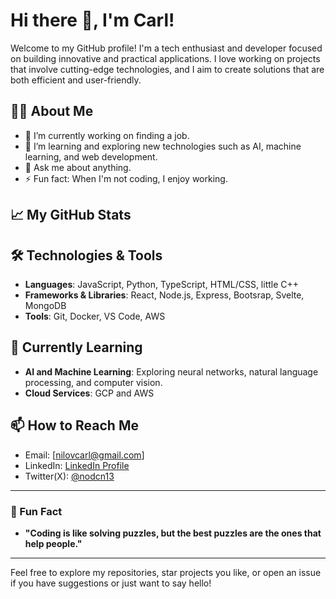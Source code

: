 # Hi there 👋, I'm Carl!

Welcome to my GitHub profile! I'm a tech enthusiast and developer focused on building innovative and practical applications. I love working on projects that involve cutting-edge technologies, and I aim to create solutions that are both efficient and user-friendly.

## 👨‍💻 About Me

- 🔭 I’m currently working on finding a job.
- 🌱 I’m learning and exploring new technologies such as AI, machine learning, and web development.
- 💬 Ask me about anything.
- ⚡ Fun fact: When I'm not coding, I enjoy working.

## 📈 My GitHub Stats




## 🛠️ Technologies & Tools

- **Languages**: JavaScript, Python, TypeScript, HTML/CSS, little C++
- **Frameworks & Libraries**: React, Node.js, Express, Bootsrap, Svelte, MongoDB
- **Tools**: Git, Docker, VS Code, AWS 

## 🌱 Currently Learning

- **AI and Machine Learning**: Exploring neural networks, natural language processing, and computer vision.
- **Cloud Services**: GCP and AWS

## 📫 How to Reach Me

- Email: [nilovcarl@gmail.com]
- LinkedIn: [LinkedIn Profile](www.linkedin.com/in/carl-nilov-6557a2351)
- Twitter(X): [@nodcn13](https://x.com/nodcn13)

---

### 🤖 Fun Fact
- **"Coding is like solving puzzles, but the best puzzles are the ones that help people."**

---

Feel free to explore my repositories, star projects you like, or open an issue if you have suggestions or just want to say hello!
